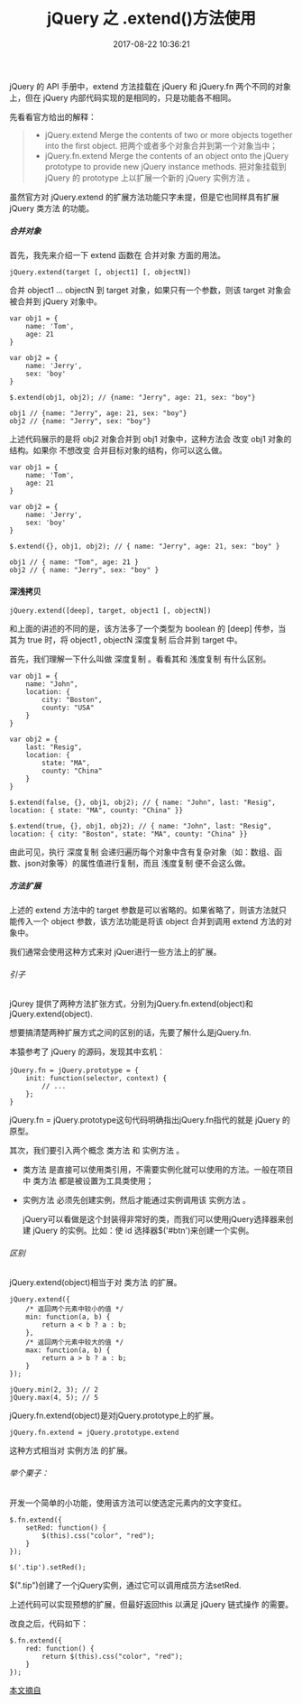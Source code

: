 ﻿---
title: jQuery 之 .extend()方法使用
date: 2017-08-22 10:36:21
category: jQuery
tags:  [jquery]
stickie: true
---

jQuery 的 API 手册中，extend 方法挂载在 jQuery 和 jQuery.fn 两个不同的对象上，但在 jQuery 内部代码实现的是相同的，只是功能各不相同。

<!-- more -->

先看看官方给出的解释：
>   -  jQuery.extend Merge the contents of two or more objects together into the first object. 把两个或者多个对象合并到第一个对象当中；
> -  jQuery.fn.extend Merge the contents of an object onto the jQuery prototype to provide new jQuery instance methods. 把对象挂载到 jQuery 的 prototype 上以扩展一个新的 jQuery 实例方法 。

虽然官方对 jQuery.extend 的扩展方法功能只字未提，但是它也同样具有扩展 jQuery 类方法 的功能。
##### 合并对象

首先，我先来介绍一下 extend 函数在 合并对象 方面的用法。
```
jQuery.extend(target [, object1] [, objectN])
```
合并 object1 ... objectN 到 target 对象，如果只有一个参数，则该 target 对象会被合并到 jQuery 对象中。
```
var obj1 = {
    name: 'Tom',
    age: 21
}

var obj2 = {
    name: 'Jerry',
    sex: 'boy'
}

$.extend(obj1, obj2); // {name: "Jerry", age: 21, sex: "boy"}

obj1 // {name: "Jerry", age: 21, sex: "boy"}
obj2 // {name: "Jerry", sex: "boy"}
```
上述代码展示的是将 obj2 对象合并到 obj1 对象中，这种方法会 改变 obj1 对象的结构。如果你 不想改变 合并目标对象的结构，你可以这么做。
```
var obj1 = {
    name: 'Tom',
    age: 21
}

var obj2 = {
    name: 'Jerry',
    sex: 'boy'
}

$.extend({}, obj1, obj2); // { name: "Jerry", age: 21, sex: "boy" }

obj1 // { name: "Tom", age: 21 }
obj2 // { name: "Jerry", sex: "boy" }
```
#### 深浅拷贝
```
jQuery.extend([deep], target, object1 [, objectN])
```
和上面的讲述的不同的是，该方法多了一个类型为 boolean 的 [deep] 传参，当其为 true 时，将 object1 , objectN 深度复制 后合并到 target 中。

首先，我们理解一下什么叫做 深度复制 。看看其和 浅度复制 有什么区别。
```
var obj1 = {
    name: "John",
    location: {
        city: "Boston",
        county: "USA"
    }
}

var obj2 = {
    last: "Resig",
    location: {
        state: "MA",
        county: "China"
    }
}

$.extend(false, {}, obj1, obj2); // { name: "John", last: "Resig", location: { state: "MA", county: "China" }}

$.extend(true, {}, obj1, obj2); // { name: "John", last: "Resig", location: { city: "Boston", state: "MA", county: "China" }}
```
由此可见，执行 深度复制 会递归遍历每个对象中含有复杂对象（如：数组、函数、json对象等）的属性值进行复制，而且 浅度复制 便不会这么做。

##### 方法扩展

上述的 extend 方法中的 target 参数是可以省略的。如果省略了，则该方法就只能传入一个 object 参数，该方法功能是将该 object 合并到调用 extend 方法的对象中。

我们通常会使用这种方式来对 jQuer进行一些方法上的扩展。

###### 引子

jQurey 提供了两种方法扩张方式，分别为jQuery.fn.extend(object)和jQuery.extend(object).

想要搞清楚两种扩展方式之间的区别的话，先要了解什么是jQuery.fn.

本猿参考了 jQuery 的源码，发现其中玄机：
```
jQuery.fn = jQuery.prototype = {　　　
    init: function(selector, context) {
        // ...
    };
}
```
jQuery.fn = jQuery.prototype这句代码明确指出jQuery.fn指代的就是 jQuery 的原型。

其次，我们要引入两个概念 类方法 和 实例方法 。

 - 类方法 是直接可以使用类引用，不需要实例化就可以使用的方法。一般在项目中 类方法 都是被设置为工具类使用；

 - 实例方法 必须先创建实例，然后才能通过实例调用该 实例方法 。

    jQuery可以看做是这个封装得非常好的类，而我们可以使用jQuery选择器来创建 jQuery 的实例。比如：使 id 选择器$('#btn')来创建一个实例。

###### 区别

jQuery.extend(object)相当于对 类方法 的扩展。
```
jQuery.extend({
    /* 返回两个元素中较小的值 */
    min: function(a, b) {
        return a < b ? a : b;
    },
    /* 返回两个元素中较大的值 */
    max: function(a, b) {
        return a > b ? a : b;
    }
});

jQuery.min(2, 3); // 2
jQuery.max(4, 5); // 5
```
jQuery.fn.extend(object)是对jQuery.prototype上的扩展。
```
jQuery.fn.extend = jQuery.prototype.extend
```
这种方式相当对 实例方法 的扩展。

###### 举个栗子：
开发一个简单的小功能，使用该方法可以使选定元素内的文字变红。
```
$.fn.extend({
    setRed: function() {
        $(this).css("color", "red");
    }
});

$('.tip').setRed();
```
$(".tip")创建了一个jQuery实例，通过它可以调用成员方法setRed.

上述代码可以实现预想的扩展，但最好返回this 以满足 jQuery 链式操作 的需要。

改良之后，代码如下：
```
$.fn.extend({
    red: function() {
        return $(this).css("color", "red");
    }
});
```

[本文摘自](https://segmentfault.com/a/1190000004082170)



